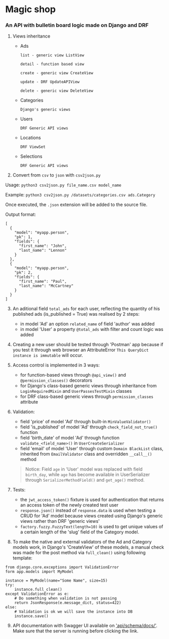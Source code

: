 # Magic shop

### An API with bulletin board logic made on Django and DRF

1. Views inheritance
    - Ads

          list - generic view ListView

          detail - function based view

          create - generic view CreateView

          update - DRF UpdateAPIView

          delete - generic view DeleteView

    - Categories

          Django's generic views

    - Users

          DRF Generic API views

    - Locations

          DRF ViewSet

    - Selections

          DRF Generic API views


2. Convert from `csv` to `json` with `csv2json.py`

Usage: `python3 csv2json.py file_name.csv model_name`

Example: `python3 csv2json.py /datasets/categories.csv ads.Category`

Once executed, the `.json` extension will be added to the source file.

Output format:

```
[
  {
    "model": "myapp.person",
    "pk": 1,
    "fields": {
      "first_name": "John",
      "last_name": "Lennon"
    }
  },
  {
    "model": "myapp.person",
    "pk": 2,
    "fields": {
      "first_name": "Paul",
      "last_name": "McCartney"
    }
  }
]
```

3. An aditional field `total_ads` for each user, reflecting the quantity of his published ads (is_published = True)
   was
   realised by 2 steps:

    - in model 'Ad' an option `related_name` of field 'author' was added
    - in model 'User' a property `@total_ads` with filter and count logic was added


4. Creating a new user should be tested through 'Postman' app because if you test it through web browser an
   AttributeError `This QueryDict instance is immutable` will occur.


5. Access control is implemented in 3 ways:
    - for function-based views through `@api_view()` and `@permission_classes()` decorators
    - for Django's class-based generic views through inheritance from `LoginRequiredMixin` and `UserPassesTestMixin`
      classes
    - for DRF class-based generic views through `permission_classes` attribute


6. Validation:
    - field 'price' of model 'Ad' through built-in `MinValueValidator()`
    - field 'is_published' of model 'Ad' through `check_field_not_true()` function
    - field 'birth_date' of model 'Ad' through function `validate_<field_name>()` in `UserCreateSerializer`
    - field 'email' of model 'User' through custom `Domain BlackList` class, inherited from `EmailValidator` class and
      overridden `__call__()` method

   > Notice:
   > Field `age` in 'User' model was replaced with field `birth_day`, while `age` has become available in UserSerializer
   through `SerializerMethodField()` and `get_age()` method.

7. Tests:
    - the `jwt_access_token()` fixture is used for authentication that returns an access token of the newly created test
      user
    - `response.json()` instead of `response.data` is used when testing a CRUD for 'Ad' model because views created
      using
      Django's generic views rather than DRF 'generic views'
    - `factory.fuzzy.FuzzyText(length=10)` is used to get unique values of a certain length of the 'slug' field of the
      Category model.


8. To make the native and external validators of the Ad and Category models work, in Django's 'CreateView' of these
   models, a manual check was made for the post method via `full_clean()` using following template:

```
from django.core.exceptions import ValidationError
form app.models import MyModel

instance = MyModel(name="Some Name", size=15)
try:
    instance.full_clean()
except ValidationError as e:
    # Do something when validation is not passing
    return JsonResponse(e.message_dict, status=422)
else:
    # Validation is ok we will save the instance into DB
    instance.save()
```

9. API documentation with Swagger UI available on ['api/schema/docs/'](http://localhost:8000/api/schema/docs/). Make
   sure that the server is running before clicking the link.
